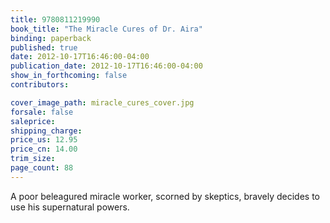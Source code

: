 ```yaml
---
title: 9780811219990
book_title: "The Miracle Cures of Dr. Aira"
binding: paperback
published: true
date: 2012-10-17T16:46:00-04:00
publication_date: 2012-10-17T16:46:00-04:00
show_in_forthcoming: false
contributors:

cover_image_path: miracle_cures_cover.jpg
forsale: false
saleprice:
shipping_charge:
price_us: 12.95
price_cn: 14.00
trim_size:
page_count: 88
---
```

A poor beleagured miracle worker, scorned by skeptics, bravely decides to use his supernatural powers.

